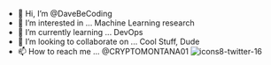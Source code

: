 - 👋 Hi, I’m @DaveBeCoding
- 👀 I’m interested in ... Machine Learning research
- 🌱 I’m currently learning ... DevOps
- 💞️ I’m looking to collaborate on ... Cool Stuff, Dude
- 📫 How to reach me ... @CRYPTOMONTANA01 ![icons8-twitter-16](https://user-images.githubusercontent.com/70411835/168958894-1b2be630-5859-40ec-9648-227ec63111f5.png)

<!---
DaveBeCoding/DaveBeCoding is a ✨ special ✨ repository because its `README.md` (this file) appears on your GitHub profile.
You can click the Preview link to take a look at your changes.
--->
